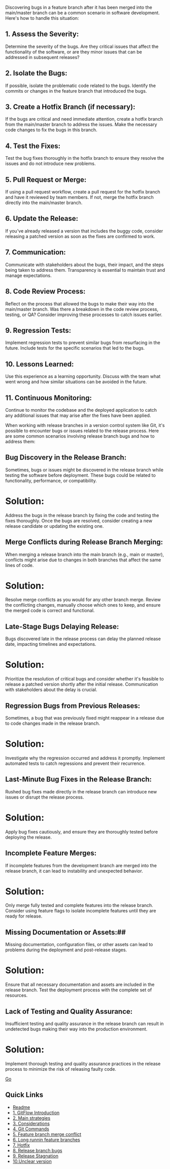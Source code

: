 Discovering bugs in a feature branch after it has been merged into the main/master branch can be a common scenario in software development. Here's how to handle this situation:

## 1. Assess the Severity:
Determine the severity of the bugs. Are they critical issues that affect the functionality of the software, or are they minor issues that can be addressed in subsequent releases?

## 2. Isolate the Bugs:
If possible, isolate the problematic code related to the bugs. Identify the commits or changes in the feature branch that introduced the bugs.

## 3. Create a Hotfix Branch (if necessary):
If the bugs are critical and need immediate attention, create a hotfix branch from the main/master branch to address the issues. Make the necessary code changes to fix the bugs in this branch.

## 4. Test the Fixes:
Test the bug fixes thoroughly in the hotfix branch to ensure they resolve the issues and do not introduce new problems.

## 5. Pull Request or Merge:
If using a pull request workflow, create a pull request for the hotfix branch and have it reviewed by team members. If not, merge the hotfix branch directly into the main/master branch.

## 6. Update the Release:
If you've already released a version that includes the buggy code, consider releasing a patched version as soon as the fixes are confirmed to work.

## 7. Communication:
Communicate with stakeholders about the bugs, their impact, and the steps being taken to address them. Transparency is essential to maintain trust and manage expectations.

## 8. Code Review Process:
Reflect on the process that allowed the bugs to make their way into the main/master branch. Was there a breakdown in the code review process, testing, or QA? Consider improving these processes to catch issues earlier.

## 9. Regression Tests:
Implement regression tests to prevent similar bugs from resurfacing in the future. Include tests for the specific scenarios that led to the bugs.

## 10. Lessons Learned:
Use this experience as a learning opportunity. Discuss with the team what went wrong and how similar situations can be avoided in the future.

## 11. Continuous Monitoring:
Continue to monitor the codebase and the deployed application to catch any additional issues that may arise after the fixes have been applied.

When working with release branches in a version control system like Git, it's possible to encounter bugs or issues related to the release process. Here are some common scenarios involving release branch bugs and how to address them:

## Bug Discovery in the Release Branch:
Sometimes, bugs or issues might be discovered in the release branch while testing the software before deployment. These bugs could be related to functionality, performance, or compatibility.

# Solution:

Address the bugs in the release branch by fixing the code and testing the fixes thoroughly. Once the bugs are resolved, consider creating a new release candidate or updating the existing one.

## Merge Conflicts during Release Branch Merging:
When merging a release branch into the main branch (e.g., main or master), conflicts might arise due to changes in both branches that affect the same lines of code.

# Solution:
Resolve merge conflicts as you would for any other branch merge. Review the conflicting changes, manually choose which ones to keep, and ensure the merged code is correct and functional.

## Late-Stage Bugs Delaying Release:
Bugs discovered late in the release process can delay the planned release date, impacting timelines and expectations.

# Solution:
Prioritize the resolution of critical bugs and consider whether it's feasible to release a patched version shortly after the initial release. Communication with stakeholders about the delay is crucial.

## Regression Bugs from Previous Releases:
Sometimes, a bug that was previously fixed might reappear in a release due to code changes made in the release branch.

# Solution:
Investigate why the regression occurred and address it promptly. Implement automated tests to catch regressions and prevent their recurrence.

## Last-Minute Bug Fixes in the Release Branch:

Rushed bug fixes made directly in the release branch can introduce new issues or disrupt the release process.

# Solution:
Apply bug fixes cautiously, and ensure they are thoroughly tested before deploying the release.

## Incomplete Feature Merges:
If incomplete features from the development branch are merged into the release branch, it can lead to instability and unexpected behavior.

# Solution:

Only merge fully tested and complete features into the release branch. Consider using feature flags to isolate incomplete features until they are ready for release.

## Missing Documentation or Assets:## 
Missing documentation, configuration files, or other assets can lead to problems during the deployment and post-release stages.

# Solution:
Ensure that all necessary documentation and assets are included in the release branch. Test the deployment process with the complete set of resources.

## Lack of Testing and Quality Assurance:
Insufficient testing and quality assurance in the release branch can result in undetected bugs making their way into the production environment.

# Solution:

Implement thorough testing and quality assurance practices in the release process to minimize the risk of releasing faulty code.

[Go](releaseStagnation.md)

## Quick Links

- [Readme](../README.md)
- [1. GitFlow Introduction](Git-Flow-Introduction.md)
- [2. Main strategies](Main-strategies.md)
- [3. Considerations](considerations.md)
- [4. Git Commands](Git-Commands.md)
- [5. Feature branch merge conflict](featureBranchMergeConflict.md)
- [6. Long runnin feature branches](long-runninFeatureBranches.md)
- [7. Hotfix](mergingHotFixintoDevelo.md)
- [8. Release branch bugs](releaseBranchBugs.md)
- [9. Release Stagnation](releaseStagnation.md)
- [10.Unclear version](unclearVersioning.md)